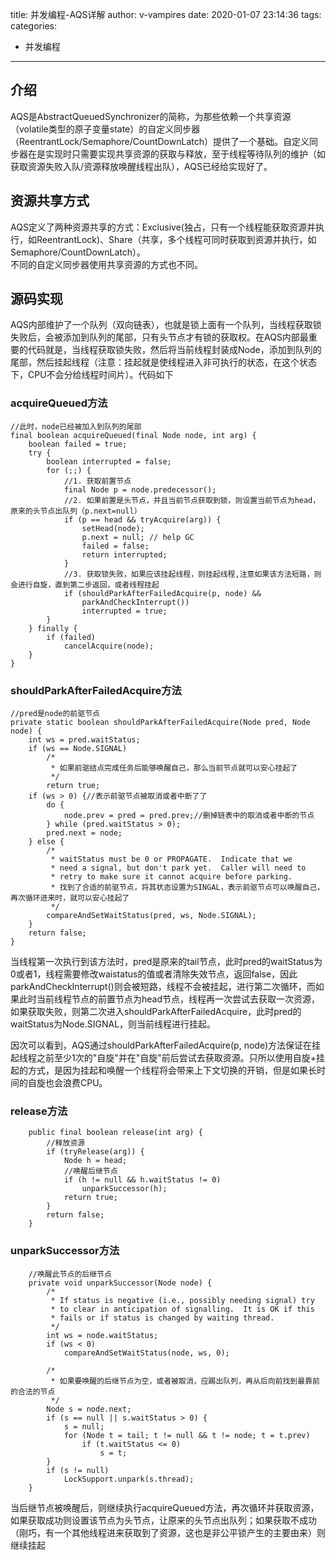 title: 并发编程-AQS详解
author: v-vampires
date: 2020-01-07 23:14:36
tags:
categories: 
- 并发编程
---
## 介绍
AQS是AbstractQueuedSynchronizer的简称，为那些依赖一个共享资源（volatile类型的原子变量state）的自定义同步器（ReentrantLock/Semaphore/CountDownLatch）提供了一个基础。自定义同步器在是实现时只需要实现共享资源的获取与释放，至于线程等待队列的维护（如获取资源失败入队/资源释放唤醒线程出队），AQS已经给实现好了。
## 资源共享方式
AQS定义了两种资源共享的方式：Exclusive(独占，只有一个线程能获取资源并执行，如ReentrantLock)、Share（共享，多个线程可同时获取到资源并执行，如Semaphore/CountDownLatch）。  
不同的自定义同步器使用共享资源的方式也不同。
## 源码实现
AQS内部维护了一个队列（双向链表），也就是锁上面有一个队列，当线程获取锁失败后，会被添加到队列的尾部，只有头节点才有锁的获取权。在AQS内部最重要的代码就是，当线程获取锁失败，然后将当前线程封装成Node，添加到队列的尾部，然后挂起线程（注意：挂起就是使线程进入非可执行的状态，在这个状态下，CPU不会分给线程时间片）。代码如下
### acquireQueued方法
```
//此时，node已经被加入到队列的尾部
final boolean acquireQueued(final Node node, int arg) {
    boolean failed = true;
    try {
        boolean interrupted = false;
        for (;;) {
            //1. 获取前置节点
            final Node p = node.predecessor();
            //2. 如果前置是头节点，并且当前节点获取到锁，则设置当前节点为head，原来的头节点出队列（p.next=null）
            if (p == head && tryAcquire(arg)) {
                setHead(node);
                p.next = null; // help GC
                failed = false;
                return interrupted;
            }
            //3. 获取锁失败，如果应该挂起线程，则挂起线程,注意如果该方法短路，则会进行自旋，直到第二步返回，或者线程挂起
            if (shouldParkAfterFailedAcquire(p, node) &&
                parkAndCheckInterrupt())
                interrupted = true;
        }
    } finally {
        if (failed)
            cancelAcquire(node);
    }
}
```
### shouldParkAfterFailedAcquire方法
```
//pred是node的前驱节点
private static boolean shouldParkAfterFailedAcquire(Node pred, Node node) {
    int ws = pred.waitStatus;
    if (ws == Node.SIGNAL)
        /*
         * 如果前驱结点完成任务后能够唤醒自己，那么当前节点就可以安心挂起了
         */
        return true;
    if (ws > 0) {//表示前驱节点被取消或者中断了了
        do {
            node.prev = pred = pred.prev;//删掉链表中的取消或者中断的节点
        } while (pred.waitStatus > 0);
        pred.next = node;
    } else {
        /*
         * waitStatus must be 0 or PROPAGATE.  Indicate that we
         * need a signal, but don't park yet.  Caller will need to
         * retry to make sure it cannot acquire before parking.
         * 找到了合适的前驱节点，将其状态设置为SINGAL，表示前驱节点可以唤醒自己，再次循环进来时，就可以安心挂起了
         */
        compareAndSetWaitStatus(pred, ws, Node.SIGNAL);
    }
    return false;
}
```
当线程第一次执行到该方法时，pred是原来的tail节点，此时pred的waitStatus为0或者1，线程需要修改waistatus的值或者清除失效节点，返回false，因此parkAndCheckInterrupt()则会被短路，线程不会被挂起，进行第二次循环，而如果此时当前线程节点的前置节点为head节点，线程再一次尝试去获取一次资源，如果获取失败，则第二次进入shouldParkAfterFailedAcquire，此时pred的waitStatus为Node.SIGNAL，则当前线程进行挂起。

因次可以看到，AQS通过shouldParkAfterFailedAcquire(p, node)方法保证在挂起线程之前至少1次的"自旋"并在"自旋"前后尝试去获取资源。只所以使用自旋+挂起的方式，是因为挂起和唤醒一个线程将会带来上下文切换的开销，但是如果长时间的自旋也会浪费CPU。

### release方法
```
    public final boolean release(int arg) {
        //释放资源
        if (tryRelease(arg)) {
            Node h = head;
            //唤醒后继节点
            if (h != null && h.waitStatus != 0)
                unparkSuccessor(h);
            return true;
        }
        return false;
    }
```
### unparkSuccessor方法
```
    //唤醒此节点的后继节点
    private void unparkSuccessor(Node node) {
        /*
         * If status is negative (i.e., possibly needing signal) try
         * to clear in anticipation of signalling.  It is OK if this
         * fails or if status is changed by waiting thread.
         */
        int ws = node.waitStatus;
        if (ws < 0)
            compareAndSetWaitStatus(node, ws, 0);

        /*
         * 如果要唤醒的后继节点为空，或者被取消，应踢出队列，再从后向前找到最靠前的合法的节点
         */
        Node s = node.next;
        if (s == null || s.waitStatus > 0) {
            s = null;
            for (Node t = tail; t != null && t != node; t = t.prev)
                if (t.waitStatus <= 0)
                    s = t;
        }
        if (s != null)
            LockSupport.unpark(s.thread);
    }
```
当后继节点被唤醒后，则继续执行acquireQueued方法，再次循环并获取资源，如果获取成功则设置该节点为头节点，让原来的头节点出队列；如果获取不成功（刚巧，有一个其他线程进来获取到了资源，这也是非公平锁产生的主要由来）则继续挂起